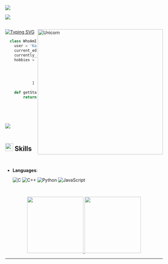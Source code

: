<img src="https://profile-counter.glitch.me/AnoxDx/count.svg">

<img src="https://user-images.githubusercontent.com/73097560/115834477-dbab4500-a447-11eb-908a-139a6edaec5c.gif"><br><br>

<img align="right" width=400px alt="Unicorn" src="https://c.tenor.com/GN73MKBawZYAAAAi/busy-cute.gif" />

[![Typing SVG](https://readme-typing-svg.herokuapp.com?font=Architects+Daughter&color=7AF79A&size=30&lines=Hey!+It's+AnoxDx!;I'm+a+learning+developer...;I'm+a+CA+Aspirant+fan;And+I'm+a+proud+GitHub+user)](https://git.io/typing-svg)

```python
  class WhoAmI:
    user = 'Kartik (AnoxDx)'
	current_edu = "BCA"
    currently_learning = "ICAI CA INTER."
	hobbies = [
				'Music',
                         'Chilling',
			 	'Gaming',
				'Sci-Fi Movies'
			]
	
	def getState():
		return Maharashtra_India()
	
 ```
<br><br>

<img src="https://user-images.githubusercontent.com/73097560/115834477-dbab4500-a447-11eb-908a-139a6edaec5c.gif"><br><br>

## <img src="https://media2.giphy.com/media/QssGEmpkyEOhBCb7e1/giphy.gif?cid=ecf05e47a0n3gi1bfqntqmob8g9aid1oyj2wr3ds3mg700bl&rid=giphy.gif" width ="25"><b> Skills</b>
<br>

- **Languages**:
    
    ![C](https://img.shields.io/badge/C%20-%232370ED.svg?style=for-the-badge&logo=c&logoColor=white)
    ![C++](https://img.shields.io/badge/C++%20-%2300599C.svg?style=for-the-badge&logo=c%2B%2B&logoColor=white)
    ![Python](https://img.shields.io/badge/Python%20-%2314354C.svg?style=for-the-badge&logo=python&logoColor=white)
    ![JavaScript](https://img.shields.io/badge/JavaScript%20-%23F7DF1E.svg?style=for-the-badge&logo=javascript&logoColor=black)
<br>     

<p align="center">
<a href="https://github.com/AnoxDx">
  <img height="180em" src="https://github-readme-stats-eight-theta.vercel.app/api?username=AnoxDx&show_icons=true&theme=algolia&include_all_commits=true&count_private=true"/> 
  <img height="180em" src="https://github-readme-stats-eight-theta.vercel.app/api/top-langs/?username=AnoxDx&layout=compact&langs_count=8&theme=algolia"/>
</a>
</p>

-----
